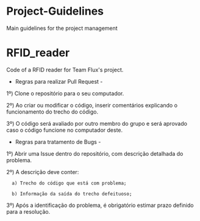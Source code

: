 # Project-Guidelines
Main guidelines for the project management

# RFID_reader
Code of a RFID reader for Team Flux's project.

- Regras para realizar Pull Request -

1º) Clone o repositório para o seu computador.

2º) Ao criar ou modificar o código, inserir comentários explicando o funcionamento do trecho do código.

3º) O código será avaliado por outro membro do grupo e será aprovado caso o código funcione no computador deste.


- Regras para tratamento de Bugs -

1º) Abrir uma Issue dentro do repositório, com descrição detalhada do problema.

2º) A descrição deve conter:

      a) Trecho do código que está com problema;
      
      b) Informação da saída do trecho defeituoso;
      
3º) Após a identificação do problema, é obrigatório estimar prazo definido para a resolução.      
